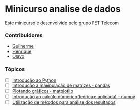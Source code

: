 # Minicurso analise de dados
Este minicurso é desenvolvido pelo grupo PET Telecom
### Contribuidores
- [Guilherme](https://github.com/GUI-FERREIRA)
- [Henrique](https://github.com/Xx220xX)
- [Olavo](https://github.com/orgs/petelecom/people/olavocinacio)

### Tópicos
- [ ] [Introdução ao Python](intropy.md)
- [ ] [Introdução a manipulação de matrizes - pandas](pandas.md)
- [ ] [Plotando gráficos - matplotlib](matplotib.md)
- [ ] [Introdução ao calcúlo númerico(teórica e aplicada) - numpy](calculonumerico.md)
- [ ] [Utilização de métodos para análise dos resultados](metodos_para_analise.md)
